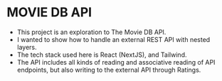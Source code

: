 # MOVIE DB API
- This project is an exploration to The Movie DB API.
- I wanted to show how to handle an external REST API with nested layers.
- The tech stack used here is React (NextJS), and Tailwind. 
- The API includes all kinds of reading and associative reading of API endpoints, but also writing to the external API through Ratings. 
